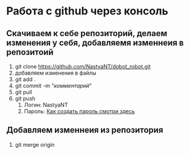# Работа с github через консоль
## Скачиваем к себе репозиторий, делаем изменения у себя, добавляемя изменнеия в репозитоий
1. git clone https://github.com/NastyaNT/dobot_robot.git
2. добавляем изменения в файлы
3. git add .
4. git commit -m "*комментарий*"
5. git pull
6. git push
    1. Логин: NastyaNT
    2. Пароль: [Как создать пароль смотри здесь](https://docs.github.com/en/authentication/keeping-your-account-and-data-secure/creating-a-personal-access-token) 
## Добавляем изменнеия из репозитория
1. git merge origin
